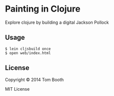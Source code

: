 # Painting in Clojure

Explore clojure by building a digital Jackson Pollock

## Usage

```
$ lein cljsbuild once
$ open web/index.html
```

## License

Copyright © 2014 Tom Booth

MIT License
